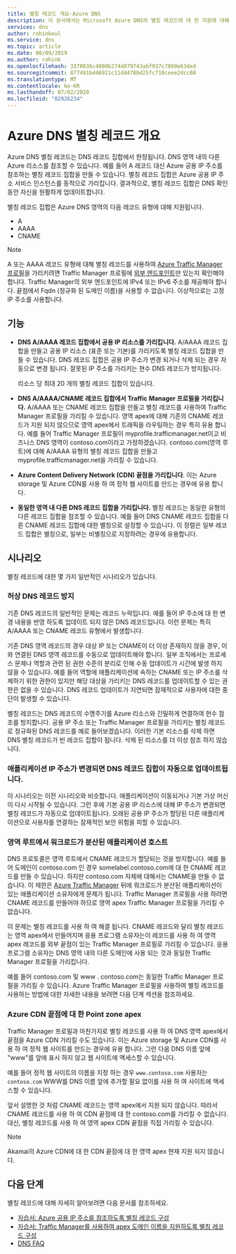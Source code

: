 ```yaml
---
title: 별칭 레코드 개요-Azure DNS
description: 이 문서에서는 Microsoft Azure DNS의 별칭 레코드에 대 한 지원에 대해 알아봅니다.
services: dns
author: rohinkoul
ms.service: dns
ms.topic: article
ms.date: 08/09/2019
ms.author: rohink
ms.openlocfilehash: 3378036c4800b274d879743abf937c7860e63ded
ms.sourcegitcommit: 877491bd46921c11dd478bd25fc718ceee2dcc08
ms.translationtype: MT
ms.contentlocale: ko-KR
ms.lasthandoff: 07/02/2020
ms.locfileid: "82926234"
---
```

# <a name="azure-dns-alias-records-overview"></a>Azure DNS 별칭 레코드 개요

Azure DNS 별칭 레코드는 DNS 레코드 집합에서 한정됩니다. DNS 영역 내의 다른 Azure 리소스를 참조할 수 있습니다. 예를 들어 A 레코드 대신 Azure 공용 IP 주소를 참조하는 별칭 레코드 집합을 만들 수 있습니다. 별칭 레코드 집합은 Azure 공용 IP 주소 서비스 인스턴스를 동적으로 가리킵니다. 결과적으로, 별칭 레코드 집합은 DNS 확인 동안 자신을 원활하게 업데이트합니다.

별칭 레코드 집합은 Azure DNS 영역의 다음 레코드 유형에 대해 지원됩니다. 

- A
- AAAA
- CNAME

> [!NOTE]
> A 또는 AAAA 레코드 유형에 대해 별칭 레코드를 사용하여 [Azure Traffic Manager 프로필](../traffic-manager/quickstart-create-traffic-manager-profile.md)을 가리키려면 Traffic Manager 프로필에 [외부 엔드포인트](../traffic-manager/traffic-manager-endpoint-types.md#external-endpoints)만 있는지 확인해야 합니다. Traffic Manager의 외부 엔드포인트에 IPv4 또는 IPv6 주소를 제공해야 합니다. 끝점에서 Fqdn (정규화 된 도메인 이름)을 사용할 수 없습니다. 이상적으로는 고정 IP 주소를 사용합니다.

## <a name="capabilities"></a>기능

- **DNS A/AAAA 레코드 집합에서 공용 IP 리소스를 가리킵니다.** A/AAAA 레코드 집합을 만들고 공용 IP 리소스 (표준 또는 기본)를 가리키도록 별칭 레코드 집합을 만들 수 있습니다. DNS 레코드 집합은 공용 IP 주소가 변경 되거나 삭제 되는 경우 자동으로 변경 됩니다. 잘못된 IP 주소를 가리키는 현수 DNS 레코드가 방지됩니다.

   리소스 당 최대 20 개의 별칭 레코드 집합이 있습니다.

- **DNS A/AAAA/CNAME 레코드 집합에서 Traffic Manager 프로필을 가리킵니다.** A/AAAA 또는 CNAME 레코드 집합을 만들고 별칭 레코드를 사용하여 Traffic Manager 프로필을 가리킬 수 있습니다. 영역 apex에 대해 기존의 CNAME 레코드가 지원 되지 않으므로 영역 apex에서 트래픽을 라우팅하는 경우 특히 유용 합니다. 예를 들어 Traffic Manager 프로필이 myprofile.trafficmanager.net이고 비즈니스 DNS 영역이 contoso.com이라고 가정하겠습니다. contoso.com(영역 루트)에 대해 A/AAAA 유형의 별칭 레코드 집합을 만들고 myprofile.trafficmanager.net을 가리킬 수 있습니다.
- **Azure Content Delivery Network (CDN) 끝점을 가리킵니다**. 이는 Azure storage 및 Azure CDN를 사용 하 여 정적 웹 사이트를 만드는 경우에 유용 합니다.
- **동일한 영역 내 다른 DNS 레코드 집합을 가리킵니다.** 별칭 레코드는 동일한 유형의 다른 레코드 집합을 참조할 수 있습니다. 예를 들어 DNS CNAME 레코드 집합을 다른 CNAME 레코드 집합에 대한 별칭으로 설정할 수 있습니다. 이 정렬은 일부 레코드 집합은 별칭으로, 일부는 비별칭으로 지정하려는 경우에 유용합니다.

## <a name="scenarios"></a>시나리오

별칭 레코드에 대한 몇 가지 일반적인 시나리오가 있습니다.

### <a name="prevent-dangling-dns-records"></a>허상 DNS 레코드 방지

기존 DNS 레코드의 일반적인 문제는 레코드 누락입니다. 예를 들어 IP 주소에 대 한 변경 내용을 반영 하도록 업데이트 되지 않은 DNS 레코드입니다. 이런 문제는 특히 A/AAAA 또는 CNAME 레코드 유형에서 발생합니다.

기존 DNS 영역 레코드의 경우 대상 IP 또는 CNAME이 더 이상 존재하지 않을 경우, 이와 연결된 DNS 영역 레코드를 수동으로 업데이트해야 합니다. 일부 조직에서는 프로세스 문제나 역할과 관련 된 권한 수준의 분리로 인해 수동 업데이트가 시간에 발생 하지 않을 수 있습니다. 예를 들어 역할에 애플리케이션에 속하는 CNAME 또는 IP 주소를 삭제하기 위한 권한이 있지만 해당 대상을 가리키는 DNS 레코드를 업데이트할 수 있는 권한은 없을 수 있습니다. DNS 레코드 업데이트가 지연되면 잠재적으로 사용자에 대한 중단이 발생할 수 있습니다.

별칭 레코드는 DNS 레코드의 수명주기를 Azure 리소스와 긴밀하게 연결하여 현수 참조를 방지합니다. 공용 IP 주소 또는 Traffic Manager 프로필을 가리키는 별칭 레코드로 정규화된 DNS 레코드를 예로 들어보겠습니다. 이러한 기본 리소스를 삭제 하면 DNS 별칭 레코드가 빈 레코드 집합이 됩니다. 삭제 된 리소스를 더 이상 참조 하지 않습니다.

### <a name="update-dns-record-set-automatically-when-application-ip-addresses-change"></a>애플리케이션 IP 주소가 변경되면 DNS 레코드 집합이 자동으로 업데이트됩니다.

이 시나리오는 이전 시나리오와 비슷합니다. 애플리케이션이 이동되거나 기본 가상 머신이 다시 시작될 수 있습니다. 그런 후에 기본 공용 IP 리소스에 대해 IP 주소가 변경되면 별칭 레코드가 자동으로 업데이트됩니다. 오래된 공용 IP 주소가 할당된 다른 애플리케이션으로 사용자를 연결하는 잠재적인 보안 위험을 피할 수 있습니다.

### <a name="host-load-balanced-applications-at-the-zone-apex"></a>영역 루트에서 워크로드가 분산된 애플리케이션 호스트

DNS 프로토콜은 영역 루트에서 CNAME 레코드가 할당되는 것을 방지합니다. 예를 들어 도메인이 contoso.com 인 경우 somelabel.contoso.com에 대 한 CNAME 레코드를 만들 수 있습니다. 하지만 contoso.com 자체에 대해서는 CNAME을 만들 수 없습니다.
이 제한은 [Azure Traffic Manager](../traffic-manager/traffic-manager-overview.md) 뒤에 워크로드가 분산된 애플리케이션이 있는 애플리케이션 소유자에게 문제가 됩니다. Traffic Manager 프로필을 사용 하려면 CNAME 레코드를 만들어야 하므로 영역 apex Traffic Manager 프로필을 가리킬 수 없습니다.

이 문제는 별칭 레코드를 사용 하 여 해결 됩니다. CNAME 레코드와 달리 별칭 레코드는 영역 apex에서 만들어지며 응용 프로그램 소유자는이 레코드를 사용 하 여 영역 apex 레코드를 외부 끝점이 있는 Traffic Manager 프로필로 가리킬 수 있습니다. 응용 프로그램 소유자는 DNS 영역 내의 다른 도메인에 사용 되는 것과 동일한 Traffic Manager 프로필을 가리킵니다.

예를 들어 contoso.com 및 www \. contoso.com는 동일한 Traffic Manager 프로필을 가리킬 수 있습니다. Azure Traffic Manager 프로필을 사용하여 별칭 레코드를 사용하는 방법에 대한 자세한 내용을 보려면 다음 단계 섹션을 참조하세요.

### <a name="point-zone-apex-to-azure-cdn-endpoints"></a>Azure CDN 끝점에 대 한 Point zone apex

Traffic Manager 프로필과 마찬가지로 별칭 레코드를 사용 하 여 DNS 영역 apex에서 끝점을 Azure CDN 가리킬 수도 있습니다. 이는 Azure storage 및 Azure CDN를 사용 하 여 정적 웹 사이트를 만드는 경우에 유용 합니다. 그런 다음 DNS 이름 앞에 "www"를 앞에 표시 하지 않고 웹 사이트에 액세스할 수 있습니다.

예를 들어 정적 웹 사이트의 이름을 지정 하는 경우 `www.contoso.com` 사용자는 `contoso.com` WWW를 DNS 이름 앞에 추가할 필요 없이를 사용 하 여 사이트에 액세스할 수 있습니다.

앞서 설명한 것 처럼 CNAME 레코드는 영역 apex에서 지원 되지 않습니다. 따라서 CNAME 레코드를 사용 하 여 CDN 끝점에 대 한 contoso.com를 가리킬 수 없습니다. 대신, 별칭 레코드를 사용 하 여 영역 apex CDN 끝점을 직접 가리킬 수 있습니다.

> [!NOTE]
> Akamai의 Azure CDN에 대 한 CDN 끝점에 대 한 영역 apex 현재 지원 되지 않습니다.

## <a name="next-steps"></a>다음 단계

별칭 레코드에 대해 자세히 알아보려면 다음 문서를 참조하세요.

- [자습서: Azure 공용 IP 주소를 참조하도록 별칭 레코드 구성](tutorial-alias-pip.md)
- [자습서: Traffic Manager를 사용하여 apex 도메인 이름을 지원하도록 별칭 레코드 구성](tutorial-alias-tm.md)
- [DNS FAQ](https://docs.microsoft.com/azure/dns/dns-faq#alias-records)
